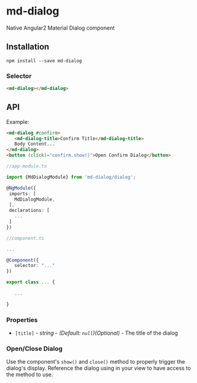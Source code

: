 # md-dialog

Native Angular2 Material Dialog component

## Installation
`npm install --save md-dialog`

### Selector

```html
<md-dialog></md-dialog>
```

## API

Example:
 
 ```html
<md-dialog #confirm>
	<md-dialog-title>Confirm Title</md-dialog-title>
	Body Content...
</md-dialog>
<button (click)="confirm.show()">Open Confirm Dialog</button>
 ```
 ```ts
//app-module.ts

import {MdDialogModule} from 'md-dialog/dialog';

@NgModule({
  imports: [
    MdDialogModule,
  ],
  declarations: [
    ...
  ]  
})

//component.ts

...

@Component({
    selector: "..."
})

export class ... {
    
    ...

}
 ```


### Properties

  - `[title]` _- string - (Default: `null`)(Optional)_ - The title of the dialog


### Open/Close Dialog
Use the component's `show()` and `close()` method to properly trigger the dialog's display. Reference the dialog using in your view to have access to the method to use.